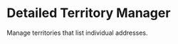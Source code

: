 Detailed Territory Manager
==========================

Manage territories that list individual addresses.
